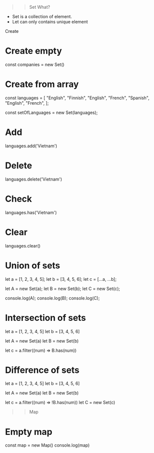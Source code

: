 > > Set
> > What?

- Set is a collection of element.
- Let can only contains unique element

Create

# Create empty

const companies = new Set()

# Create from array

const languages = [
"English",
"Finnish",
"English",
"French",
"Spanish",
"English",
"French",
];

const setOfLanguages = new Set(languages);

# Add

languages.add('Vietnam')

# Delete

languages.delete('Vietnam')

# Check

languages.has('Vietnam')

# Clear

languages.clear()

# Union of sets

let a = [1, 2, 3, 4, 5];
let b = [3, 4, 5, 6];
let c = [...a, ...b];

let A = new Set(a);
let B = new Set(b);
let C = new Set(c);

console.log(A);
console.log(B);
console.log(C);

# Intersection of sets

let a = [1, 2, 3, 4, 5]
let b = [3, 4, 5, 6]

let A = new Set(a)
let B = new Set(b)

let c = a.filter((num) => B.has(num))

# Difference of sets

let a = [1, 2, 3, 4, 5]
let b = [3, 4, 5, 6]

let A = new Set(a)
let B = new Set(b)

let c = a.filter((num) => !B.has(num))
let C = new Set(c)

> > Map

# Empty map

const map = new Map()
console.log(map)
